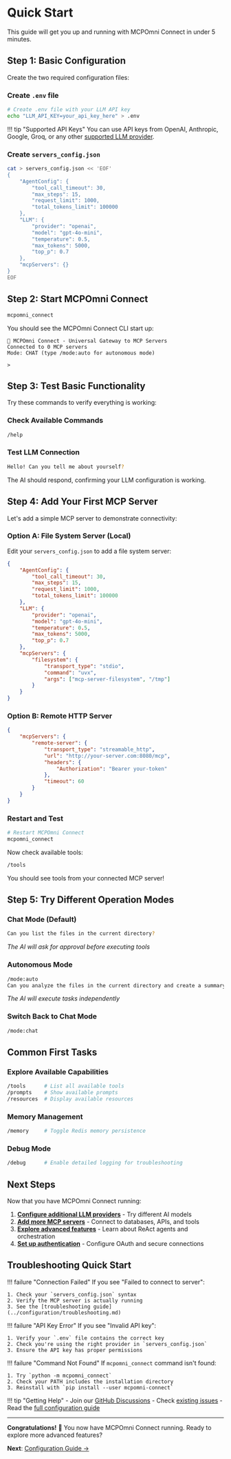 # Quick Start

This guide will get you up and running with MCPOmni Connect in under 5 minutes.

## Step 1: Basic Configuration

Create the two required configuration files:

### Create `.env` file

```bash
# Create .env file with your LLM API key
echo "LLM_API_KEY=your_api_key_here" > .env
```

!!! tip "Supported API Keys"
    You can use API keys from OpenAI, Anthropic, Google, Groq, or any other [supported LLM provider](../configuration/llm-providers.md).

### Create `servers_config.json`

```bash
cat > servers_config.json << 'EOF'
{
    "AgentConfig": {
        "tool_call_timeout": 30,
        "max_steps": 15,
        "request_limit": 1000,
        "total_tokens_limit": 100000
    },
    "LLM": {
        "provider": "openai",
        "model": "gpt-4o-mini",
        "temperature": 0.5,
        "max_tokens": 5000,
        "top_p": 0.7
    },
    "mcpServers": {}
}
EOF
```

## Step 2: Start MCPOmni Connect

```bash
mcpomni_connect
```

You should see the MCPOmni Connect CLI start up:

```
🚀 MCPOmni Connect - Universal Gateway to MCP Servers
Connected to 0 MCP servers
Mode: CHAT (type /mode:auto for autonomous mode)

> 
```

## Step 3: Test Basic Functionality

Try these commands to verify everything is working:

### Check Available Commands
```bash
/help
```

### Test LLM Connection
```bash
Hello! Can you tell me about yourself?
```

The AI should respond, confirming your LLM configuration is working.

## Step 4: Add Your First MCP Server

Let's add a simple MCP server to demonstrate connectivity:

### Option A: File System Server (Local)

Edit your `servers_config.json` to add a file system server:

```json
{
    "AgentConfig": {
        "tool_call_timeout": 30,
        "max_steps": 15,
        "request_limit": 1000,
        "total_tokens_limit": 100000
    },
    "LLM": {
        "provider": "openai",
        "model": "gpt-4o-mini",
        "temperature": 0.5,
        "max_tokens": 5000,
        "top_p": 0.7
    },
    "mcpServers": {
        "filesystem": {
            "transport_type": "stdio",
            "command": "uvx",
            "args": ["mcp-server-filesystem", "/tmp"]
        }
    }
}
```

### Option B: Remote HTTP Server

```json
{
    "mcpServers": {
        "remote-server": {
            "transport_type": "streamable_http",
            "url": "http://your-server.com:8080/mcp",
            "headers": {
                "Authorization": "Bearer your-token"
            },
            "timeout": 60
        }
    }
}
```

### Restart and Test

```bash
# Restart MCPOmni Connect
mcpomni_connect
```

Now check available tools:
```bash
/tools
```

You should see tools from your connected MCP server!

## Step 5: Try Different Operation Modes

### Chat Mode (Default)
```bash
Can you list the files in the current directory?
```
*The AI will ask for approval before executing tools*

### Autonomous Mode
```bash
/mode:auto
Can you analyze the files in the current directory and create a summary?
```
*The AI will execute tasks independently*

### Switch Back to Chat Mode
```bash
/mode:chat
```

## Common First Tasks

### Explore Available Capabilities
```bash
/tools      # List all available tools
/prompts    # Show available prompts
/resources  # Display available resources
```

### Memory Management
```bash
/memory     # Toggle Redis memory persistence
```

### Debug Mode
```bash
/debug      # Enable detailed logging for troubleshooting
```

## Next Steps

Now that you have MCPOmni Connect running:

1. **[Configure additional LLM providers](../configuration/llm-providers.md)** - Try different AI models
2. **[Add more MCP servers](../configuration/configuration-guide.md)** - Connect to databases, APIs, and tools
3. **[Explore advanced features](../features/agent-system.md)** - Learn about ReAct agents and orchestration
4. **[Set up authentication](../configuration/authentication.md)** - Configure OAuth and secure connections

## Troubleshooting Quick Start

!!! failure "Connection Failed"
    If you see "Failed to connect to server":
    
    1. Check your `servers_config.json` syntax
    2. Verify the MCP server is actually running
    3. See the [troubleshooting guide](../configuration/troubleshooting.md)

!!! failure "API Key Error"
    If you see "Invalid API key":
    
    1. Verify your `.env` file contains the correct key
    2. Check you're using the right provider in `servers_config.json`
    3. Ensure the API key has proper permissions

!!! failure "Command Not Found"
    If `mcpomni_connect` command isn't found:
    
    1. Try `python -m mcpomni_connect`
    2. Check your PATH includes the installation directory
    3. Reinstall with `pip install --user mcpomni-connect`

!!! tip "Getting Help"
    - Join our [GitHub Discussions](https://github.com/Abiorh001/mcp_omni_connect/discussions)
    - Check [existing issues](https://github.com/Abiorh001/mcp_omni_connect/issues)
    - Read the [full configuration guide](../configuration/configuration-guide.md)

---

**Congratulations!** 🎉 You now have MCPOmni Connect running. Ready to explore more advanced features?

**Next**: [Configuration Guide →](../configuration/configuration-guide.md) 